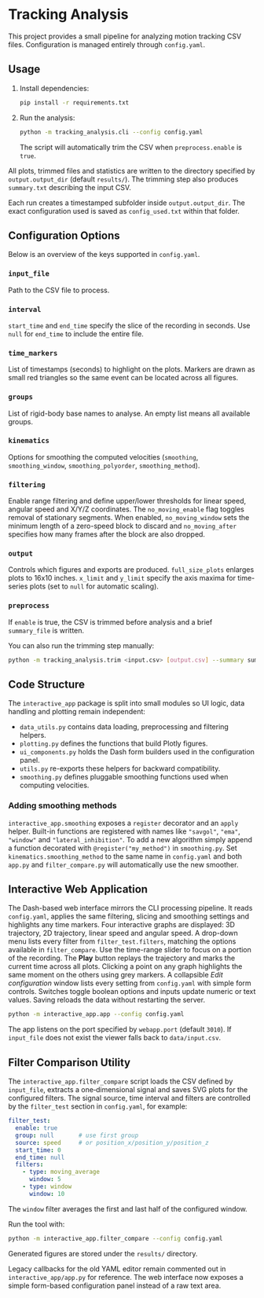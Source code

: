 # Tracking Analysis

This project provides a small pipeline for analyzing motion tracking CSV files. Configuration is managed entirely through `config.yaml`.

## Usage

1. Install dependencies:
   ```bash
   pip install -r requirements.txt
   ```
2. Run the analysis:
   ```bash
   python -m tracking_analysis.cli --config config.yaml
   ```
   The script will automatically trim the CSV when `preprocess.enable` is `true`.

All plots, trimmed files and statistics are written to the directory specified by `output.output_dir` (default `results/`). The trimming step also produces `summary.txt` describing the input CSV.

Each run creates a timestamped subfolder inside `output.output_dir`. The exact configuration used is saved as `config_used.txt` within that folder.

## Configuration Options

Below is an overview of the keys supported in `config.yaml`.

### `input_file`
Path to the CSV file to process.

### `interval`
`start_time` and `end_time` specify the slice of the recording in seconds. Use `null` for `end_time` to include the entire file.

### `time_markers`
List of timestamps (seconds) to highlight on the plots. Markers are drawn as small red triangles so the same event can be located across all figures.

### `groups`
List of rigid-body base names to analyse. An empty list means all available groups.

### `kinematics`
Options for smoothing the computed velocities (`smoothing`, `smoothing_window`, `smoothing_polyorder`, `smoothing_method`).

### `filtering`
Enable range filtering and define upper/lower thresholds for linear speed, angular speed and X/Y/Z coordinates.
The `no_moving_enable` flag toggles removal of stationary segments. When enabled,
`no_moving_window` sets the minimum length of a zero-speed block to discard and
`no_moving_after` specifies how many frames after the block are also dropped.

### `output`
Controls which figures and exports are produced. `full_size_plots` enlarges plots to 16x10 inches. `x_limit` and `y_limit` specify the axis maxima for time-series plots (set to `null` for automatic scaling).

### `preprocess`
If `enable` is true, the CSV is trimmed before analysis and a brief `summary_file` is written.

You can also run the trimming step manually:

```bash
python -m tracking_analysis.trim <input.csv> [output.csv] --summary summary.txt
```

## Code Structure

The `interactive_app` package is split into small modules so UI logic, data
handling and plotting remain independent:

- `data_utils.py` contains data loading, preprocessing and filtering helpers.
- `plotting.py` defines the functions that build Plotly figures.
- `ui_components.py` holds the Dash form builders used in the configuration
  panel.
- `utils.py` re-exports these helpers for backward compatibility.
- `smoothing.py` defines pluggable smoothing functions used when computing
  velocities.

### Adding smoothing methods

`interactive_app.smoothing` exposes a `register` decorator and an
`apply` helper. Built-in functions are registered with names like
`"savgol"`, `"ema"`, `"window"` and `"lateral_inhibition"`. To add a new
algorithm simply append a function decorated with `@register("my_method")`
in `smoothing.py`. Set `kinematics.smoothing_method` to the same name in
`config.yaml` and both `app.py` and `filter_compare.py` will automatically
use the new smoother.

## Interactive Web Application

The Dash-based web interface mirrors the CLI processing pipeline. It reads
`config.yaml`, applies the same filtering, slicing and smoothing settings and
highlights any time markers. Four interactive graphs are displayed:
3D trajectory, 2D trajectory, linear speed and angular speed. A drop-down menu
lists every filter from `filter_test.filters`, matching the options available in
`filter_compare`. Use the time-range slider to focus on a portion of the
recording. The **Play** button replays the trajectory and marks the current time
across all plots. Clicking a point on any graph highlights the same moment on
the others using grey markers. A collapsible *Edit configuration* window lists
every setting from `config.yaml` with simple form controls. Switches toggle
boolean options and inputs update numeric or text values. Saving reloads the data
without restarting the server.


```bash
python -m interactive_app.app --config config.yaml
```

The app listens on the port specified by `webapp.port` (default `3010`).
If `input_file` does not exist the viewer falls back to `data/input.csv`.




## Filter Comparison Utility

The `interactive_app.filter_compare` script loads the CSV defined by
`input_file`, extracts a one‑dimensional signal and saves SVG plots for the
configured filters.
The signal source, time interval and filters are controlled by the
`filter_test` section in `config.yaml`, for example:

```yaml
filter_test:
  enable: true
  group: null       # use first group
  source: speed     # or position_x/position_y/position_z
  start_time: 0
  end_time: null
  filters:
    - type: moving_average
      window: 5
    - type: window
      window: 10
```

The `window` filter averages the first and last half of the
configured window.

Run the tool with:

```bash
python -m interactive_app.filter_compare --config config.yaml
```

Generated figures are stored under the `results/` directory.

Legacy callbacks for the old YAML editor remain commented out in
`interactive_app/app.py` for reference. The web interface now exposes a simple
form-based configuration panel instead of a raw text area.
